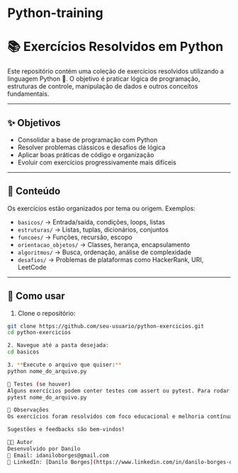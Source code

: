 # Python-training

# 📚 Exercícios Resolvidos em Python

Este repositório contém uma coleção de exercícios resolvidos utilizando a linguagem Python 🐍. O objetivo é praticar lógica de programação, estruturas de controle, manipulação de dados e outros conceitos fundamentais.

---

## ✨ Objetivos

- Consolidar a base de programação com Python
- Resolver problemas clássicos e desafios de lógica
- Aplicar boas práticas de código e organização
- Evoluir com exercícios progressivamente mais difíceis

---

## 🧠 Conteúdo

Os exercícios estão organizados por tema ou origem. Exemplos:

- `basicos/` → Entrada/saída, condições, loops, listas
- `estruturas/` → Listas, tuplas, dicionários, conjuntos
- `funcoes/` → Funções, recursão, escopo
- `orientacao_objetos/` → Classes, herança, encapsulamento
- `algoritmos/` → Busca, ordenação, análise de complexidade
- `desafios/` → Problemas de plataformas como HackerRank, URI, LeetCode

---

## 🚀 Como usar

1. Clone o repositório:
```bash
git clone https://github.com/seu-usuario/python-exercicios.git
cd python-exercicios

2. Navegue até a pasta desejada:
cd basicos

3. **Execute o arquivo que quiser:**
python nome_do_arquivo.py

🧪 Testes (se houver)
Alguns exercícios podem conter testes com assert ou pytest. Para rodar:
pytest nome_do_arquivo.py

📌 Observações
Os exercícios foram resolvidos com foco educacional e melhoria contínua.

Sugestões e feedbacks são bem-vindos!

👨‍💻 Autor
Desenvolvido por Danilo
📧 Email: idaniloborges@gmail.com
💼 LinkedIn: [Danilo Borges](https://www.linkedin.com/in/danilo-borges-desenvolvedor-frontend-backend-engenheiro/)

